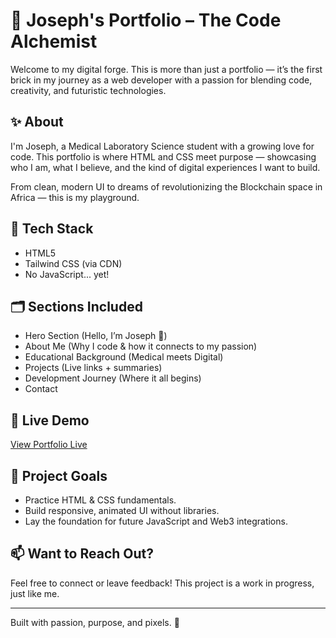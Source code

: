 # 💫 Joseph's Portfolio – The Code Alchemist

Welcome to my digital forge. This is more than just a portfolio — it’s the first brick in my journey as a web developer with a passion for blending code, creativity, and futuristic technologies.

## ✨ About

I'm Joseph, a Medical Laboratory Science student with a growing love for code. This portfolio is where HTML and CSS meet purpose — showcasing who I am, what I believe, and the kind of digital experiences I want to build.

From clean, modern UI to dreams of revolutionizing the Blockchain space in Africa — this is my playground.

## 🧰 Tech Stack

- HTML5
- Tailwind CSS (via CDN)
- No JavaScript... yet!

## 🗂️ Sections Included

- Hero Section (Hello, I’m Joseph 👋)
- About Me (Why I code & how it connects to my passion)
- Educational Background (Medical meets Digital)
- Projects (Live links + summaries)
- Development Journey (Where it all begins)
- Contact

## 🔗 Live Demo

[View Portfolio Live](https://your-live-link-goes-here.com)

## 🚀 Project Goals

- Practice HTML & CSS fundamentals.
- Build responsive, animated UI without libraries.
- Lay the foundation for future JavaScript and Web3 integrations.

## 📫 Want to Reach Out?

Feel free to connect or leave feedback! This project is a work in progress, just like me.

---

Built with passion, purpose, and pixels. 🚀

